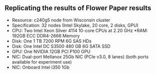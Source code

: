 ## Replicating the results of Flower Paper results

* Resource: c240g5 node from Wisconsin cluster
* Specification: 32 nodes (Intel Skylake, 20 core, 2 disks, GPU)
* CPU: Two Intel Xeon Silver 4114 10-core CPUs at 2.20 GHz
*RAM: 192GB ECC DDR4-2666 Memory
* Disk: One 1 TB 7200 RPM 6G SAS HDs
* Disk: One Intel DC S3500 480 GB 6G SATA SSD
* GPU: One NVIDIA 12GB PCI P100 GPU
* NIC: Dual-port Mellanox 25Gb NIC (PCIe v3.0, 8 lanes) (both ports available for experiment use)
* NIC: Onboard Intel i350 1Gb
